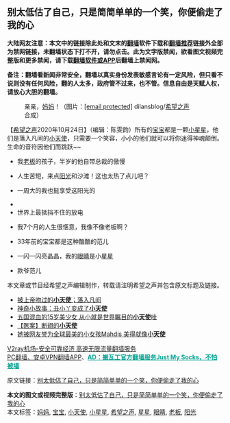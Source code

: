  <h2>别太低估了自己，只是简简单单的一个笑，你便偷走了我的心</h2> <p class="notice"><b>大陆网友注意：本文中的链接除此处和文末的<a href="https://github.com/bannedbook/fanqiang" >翻墙</a>软件下载和<a href="https://github.com/killgcd/justmysocks/blob/master/README.md">翻墙推荐</a>链接外全部为禁网链接，未翻墙状态下打不开，请勿点击。此为文字版禁闻，欲看图文视频完整版和更多禁闻，请下载<a href="https://github.com/bannedbook/fanqiang">翻墙软件或APP</a>后翻墙上禁闻网。</p><p>备注：翻墙看新闻非常安全，翻墙以真实身份发表敏感言论有一定风险，但只看不说则没有任何风险，翻的人太多，政府管不过来，也不管。信息自由是天赋人权，请放心大胆的翻墙。</b></p>  <div class="entry"> <figure><figcaption>亲亲，<a href="https://www.bannedbook.org/bnews/tag/%e5%a6%88%e5%a6%88/" class="st_tag internal_tag" rel="tag" title="标签 妈妈 下的日志">妈妈</a>！（图片：<a href="/cdn-cgi/l/email-protection" data-cfemail="226b4c5156434550434f62">[email&#160;protected]</a> dilansblog/<a href="https://www.bannedbook.org/bnews/tag/%e5%b8%8c%e6%9c%9b%e4%b9%8b%e5%a3%b0/" class="st_tag internal_tag" rel="tag" title="标签 希望之声 下的日志">希望之声</a>合成）</figcaption></figure> <p>【<span class='wp_keywordlink_affiliate'><a href="https://www.soundofhope.org" title="希望之声" target="_blank">希望之声</a></span>2020年10月24日】（编辑：陈雯韵）所有的<a href="https://www.bannedbook.org/bnews/tag/%e5%ae%9d%e5%ae%9d/" class="st_tag internal_tag" rel="tag" title="标签 宝宝 下的日志">宝宝</a>都是一颗<a href="https://www.bannedbook.org/bnews/tag/%E5%B0%8F%E6%98%9F%E6%98%9F/" class="st_tag internal_tag" rel="tag" title="标签 小星星 下的日志">小星星</a>，他们是落入凡间的<a href="https://www.bannedbook.org/bnews/tag/%E5%B0%8F%E5%A4%A9%E4%BD%BF/" class="st_tag internal_tag" rel="tag" title="标签 小天使 下的日志">小天使</a>，只需要一个笑容，小小的他们就可以将你迷得神魂颠倒。生命的音符因他们而跳跃~~</p> <ul> <li>我<a href="https://www.bannedbook.org/bnews/tag/%e8%80%81%e6%9d%bf/" class="st_tag internal_tag" rel="tag" title="标签 老板 下的日志">老板</a>的孩子，半岁的他自带总裁的傲慢</li> </ul> <p></p> <ul> <li>人生苦短，来点<a href="https://www.bannedbook.org/bnews/tag/%E9%98%B3%E5%85%89/" class="st_tag internal_tag" rel="tag" title="标签 阳光 下的日志">阳光</a>和沙滩！这也太热了点儿吧？</li> </ul> <p></p>  <ul> <li>一周大的我也挺享受这阳光的</li> </ul> <p></p> <ul> <li> </li> <li>世界上最抵挡不住的放电</li> </ul> <p></p> <ul> <li>我7个月的人生很惬意，我像不像老板啊？</li> </ul> <p></p>  <ul> <li>33年前的宝宝都是这种酷酷的范儿</li> </ul> <p></p> <ul> <li>一闪一闪亮晶晶，我的<a href="https://www.bannedbook.org/bnews/tag/%e7%9c%bc%e7%9d%9b/" class="st_tag internal_tag" rel="tag" title="标签 眼睛 下的日志">眼睛</a>是小<a href="https://www.bannedbook.org/bnews/tag/%E6%98%9F%E6%98%9F/" class="st_tag internal_tag" rel="tag" title="标签 星星 下的日志">星星</a></li> </ul> <p></p> <ul> <li>款爷范儿</li> </ul> <p></p>  <p>本文章或节目经希望之声编辑制作，转载请注明希望之声并包含原文标题及链接。</p> <ul class='op-related-articles' title='相关阅读'> <li><a href='https://www.bannedbook.org/bnews/funmedia/20200402/1304825.html' target='_blank'>被上帝吻过的<b>小天使</b>；落入凡间</a></li> <li><a href='https://www.bannedbook.org/bnews/aomi/qiwen/20200307/1289921.html' target='_blank'>神奇小故事：丑小丫变成了<b>小天使</b></a></li> <li><a href='https://www.bannedbook.org/bnews/yule/20191122/1227793.html' target='_blank'>五国混血的15岁美少女 从小就是世界瞩目的<b>小天使</b>哇</a></li> <li><a href='https://www.bannedbook.org/bnews/tculture/zhongyi/20191018/1208817.html' target='_blank'>【医案】断翅的<b>小天使</b></a></li> <li><a href='https://www.bannedbook.org/bnews/yule/20190821/1178095.html' target='_blank'>她被网友誉为全球最美的小女孩Mahdis 美得就像<b>小天使</b></a></li> </ul> <p class="texttj"> <a href="https://www.bannedbook.org/forum23/topic22702.html" target="_blank">V2ray机场-安全可靠经济 高速无限流量翻墙服务</a><br/> <a href="https://github.com/bannedbook/fanqiang/wiki/%E7%A6%81%E9%97%BB%E7%BD%91%E5%AE%89%E5%8D%93%E7%BF%BB%E5%A2%99%E6%96%B0%E9%97%BBAPP" target="_blank">PC翻墙、安卓VPN翻墙APP</a>、<span onclick="window.open('https://github.com/killgcd/justmysocks/blob/master/README.md')" style="font-weight:bold;color:#00A191;cursor:pointer;text-decoration:underline;outline:none">AD：搬瓦工官方翻墙服务Just My Socks，不怕被墙</span></p><p>原文链接：<a class="src_link"  href="https://www.soundofhope.org/post/263254" target="_blank">别太低估了自己，只是简简单单的一个笑，你便偷走了我的心</a></p><a name='sharetosocial'></a>       <div><b>本文的图文或视频完整版</b>：<a href='https://www.bannedbook.org/bnews/comments/20201025/1419739.html'>别太低估了自己，只是简简单单的一个笑，你便偷走了我的心</a></div>  </div><!--END ENTRY--> <div class="postfooter"> <div>本文标签：<a href="https://www.bannedbook.org/bnews/tag/%e5%a6%88%e5%a6%88/" rel="tag">妈妈</a>, <a href="https://www.bannedbook.org/bnews/tag/%e5%ae%9d%e5%ae%9d/" rel="tag">宝宝</a>, <a href="https://www.bannedbook.org/bnews/tag/%E5%B0%8F%E5%A4%A9%E4%BD%BF/" rel="tag">小天使</a>, <a href="https://www.bannedbook.org/bnews/tag/%E5%B0%8F%E6%98%9F%E6%98%9F/" rel="tag">小星星</a>, <a href="https://www.bannedbook.org/bnews/tag/%e5%b8%8c%e6%9c%9b%e4%b9%8b%e5%a3%b0/" rel="tag">希望之声</a>, <a href="https://www.bannedbook.org/bnews/tag/%E6%98%9F%E6%98%9F/" rel="tag">星星</a>, <a href="https://www.bannedbook.org/bnews/tag/%e7%9c%bc%e7%9d%9b/" rel="tag">眼睛</a>, <a href="https://www.bannedbook.org/bnews/tag/%e8%80%81%e6%9d%bf/" rel="tag">老板</a>, <a href="https://www.bannedbook.org/bnews/tag/%E9%98%B3%E5%85%89/" rel="tag">阳光</a></div>  </div><!--END POSTFOOTER--> 